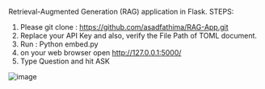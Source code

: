 Retrieval-Augmented Generation (RAG) application in Flask.
STEPS:

1. Please git clone : https://github.com/asadfathima/RAG-App.git
2. Replace your API Key and also, verify the File Path of TOML document.
3. Run : Python embed.py
4. on your web browser open http://127.0.0.1:5000/ 
5. Type Question and hit ASK

![image](https://github.com/asadfathima/RAG-App/assets/26001834/0710bb7a-aeaa-4de4-bb1d-b25a07e76e33)
